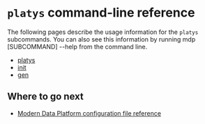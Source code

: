 # `platys` command-line reference

The following pages describe the usage information for the `platys` subcommands. You can also see this information by running mdp [SUBCOMMAND] --help from the command line.

* [platys](overview-plays-command.md)
* [init](platys-init-command.md)
* [gen](plays-gen-command.md)
   
## Where to go next

* [Modern Data Platform configuration file reference](configuration.md)